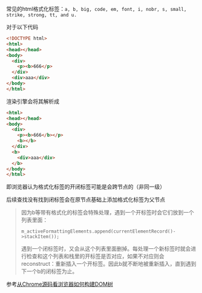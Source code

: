 
常见的html格式化标签：`a, b, big, code, em, font, i, nobr, s, small, strike, strong, tt, and u.`

对于以下代码
```html
<!DOCTYPE html>
<html>
<head></head>
<body>
  <div>
    <p><b>666</p>
  </div>
  <div>aaa</div>
</body>
</html>
```

渲染引擎会将其解析成
```html
<html>
<head></head>
<body>
  <div>
    <p><b>666</b></p>
    <b></b>
  </div>
  <b>
    <div>aaa</div>
  </b>
</body>
</html>
```

即浏览器认为格式化标签的开闭标签可能是会跨节点的（非同一级）

后续查找没有找到闭标签会在原节点基础上添加格式化标签为父节点

>因为b等带有格式化的标签会特殊处理，遇到一个开标签时会它们放到一个列表里面：
>
>`m_activeFormattingElements.append(currentElementRecord()->stackItem());`
>
> 遇到一个闭标签时，又会从这个列表里面删掉。每处理一个新标签时就会进行检查和这个列表和栈里的开标签是否对应，如果不对应则会reconstruct：重新插入一个开标签。因此b就不断地被重新插入，直到遇到下一个b的闭标签为止。

参考<a href="https://zhuanlan.zhihu.com/p/24911872">从Chrome源码看浏览器如何构建DOM树</a>